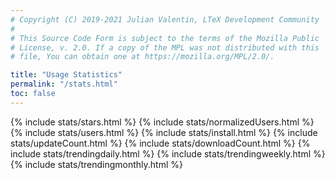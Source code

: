 ```yaml
---
# Copyright (C) 2019-2021 Julian Valentin, LTeX Development Community
#
# This Source Code Form is subject to the terms of the Mozilla Public
# License, v. 2.0. If a copy of the MPL was not distributed with this
# file, You can obtain one at https://mozilla.org/MPL/2.0/.

title: "Usage Statistics"
permalink: "/stats.html"
toc: false
---
```


<script src="js/bokeh-2.0.2.min.js"></script>

{% include stats/stars.html %}
{% include stats/normalizedUsers.html %}
{% include stats/users.html %}
{% include stats/install.html %}
{% include stats/updateCount.html %}
{% include stats/downloadCount.html %}
{% include stats/trendingdaily.html %}
{% include stats/trendingweekly.html %}
{% include stats/trendingmonthly.html %}
